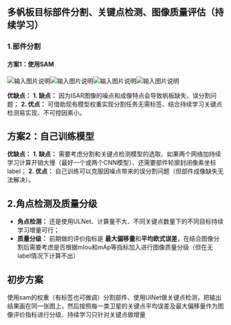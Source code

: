 ##  多帆板目标部件分割、关键点检测、图像质量评估（持续学习）
### 1.部件分割
#### 方案1：使用SAM
![输入图片说明](/imgs/2025-08-18/2.png)![输入图片说明](/imgs/2025-08-18/1.png)![输入图片说明](/imgs/2025-08-18/fbIBvXlYLxaVsT42.png)![输入图片说明](/imgs/2025-08-18/xzheQmOnuy3stMEd.png)

**优缺点：** 
	**1. 缺点：** 因为ISAR图像的噪点和成像特点会导致帆板缺失、误分割问题；
	**2. 优点：** 可借助现有模型权重实现分割任务无需标签、结合持续学习关键点检测易实现、不可控因素小。

## 方案2：自己训练模型
 **优缺点：** 
 	**1. 缺点：** 需要考虑分割和关键点检测模型的选取、如果两个网络加持续学习计算开销大慢（最好一个或两个CNN模型）、还需要部件轮廓封闭像素坐标label；
 	**2. 优点：** 自己训练可以克服因噪点带来的误分割问题（但部件成像缺失无法解决）。

## 2.角点检测及质量分级

 - **角点检测：** 还是使用ULNet、计算量不大、不同关键点数量下的不同目标持续学习增量可行；
 - **质量分级：** 前期做的评价指标是 **最大偏移量**和**平均欧式误差**，在结合图像分割后需要考虑是否根据mIou和mAp等指标加入进行图像质量分级（但在无label情况下计算不出）
 
 
## 初步方案
使用sam的权重（有标签也可微调）分割部件、使用UlNet做关键点检测，把输出结果画在同一张图上，然后按照每一类卫星的关键点平均误差及最大偏移量作为图像评价指标进行分级、持续学习只针对关键点做增量

